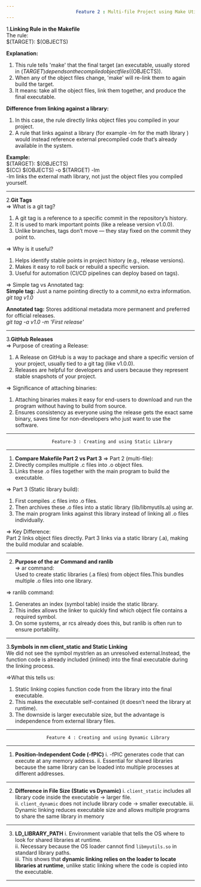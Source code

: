 ```yaml
---
                          Feature 2 : Multi-file Project using Make Utility
---
```


1.**Linking Rule in the Makefile**  
The rule:  
        $(TARGET): $(OBJECTS)  

**Explanation:**  
1. This rule tells 'make' that the final target (an executable, usually stored in $(TARGET) depends on the compiled object files ($(OBJECTS)).  
2. When any of the object files change, 'make' will re-link them to again build the target.  
3. It means: take all the object files, link them together, and produce the final executable.  

**Difference from linking against a library:**   
1. In this case, the rule directly links object files you compiled in your project.  
2. A rule that links against a library (for example -lm for the math library ) would instead reference external precompiled code that’s already available in the system.  

**Example:**  
$(TARGET): $(OBJECTS)  
    $(CC) $(OBJECTS) -o $(TARGET) -lm  
-lm links the external math library, not just the object files you compiled yourself.  

----

2.**Git Tags**  
=> What is a git tag?  
1. A git tag is a reference to a specific commit in the repository’s history.  
2. It is used to mark important points (like a release version v1.0.0).  
3. Unlike branches, tags don’t move — they stay fixed on the commit they point to.  

=> Why is it useful?  
1. Helps identify stable points in project history (e.g., release versions).  
2. Makes it easy to roll back or rebuild a specific version.  
3. Useful for automation (CI/CD pipelines can deploy based on tags).  

=> Simple tag vs Annotated tag:  
**Simple tag:** Just a name pointing directly to a commit,no extra information.  
*git tag v1.0*  

**Annotated tag:** Stores additional metadata  more permanent and preferred for official releases.  
*git tag -a v1.0 -m 'First release'*

---

3.**GitHub Releases**    
=> Purpose of creating a Release:  
1. A Release on GitHub is a way to package and share a specific version of your project, usually tied to a git tag (like v1.0.0).  
2. Releases are helpful for developers and users because they represent stable snapshots of your project.  


=> Significance of attaching binaries:  
1. Attaching binaries makes it easy for end-users to download and run the program without having to build from source.  
2. Ensures consistency as everyone using the release gets the exact same binary, saves time for non-developers who just want to use the software.  
---
                     Feature-3 : Creating and using Static Library                
---
1. **Compare Makefile Part 2 vs Part 3**
=> Part 2 (multi-file):
1. Directly compiles multiple .c files into .o object files.
2. Links these .o files together with the main program to build the executable.

=> Part 3 (Static library build):  
1. First compiles .c files into .o files.
2. Then archives these .o files into a static library (lib/libmyutils.a) using ar.
3. The main program links against this library instead of linking all .o files individually.

=> Key Difference:  
Part 2 links object files directly.
Part 3 links via a static library (.a), making the build modular and scalable.

---
2. **Purpose of the ar Command and ranlib**   
=> ar command:  
Used to create static libraries (.a files) from object files.This bundles multiple .o files into one library.  
 
=> ranlib command:  
1. Generates an index (symbol table) inside the static library.
2. This index allows the linker to quickly find which object file contains a required symbol.
3. On some systems, ar rcs already does this, but ranlib is often run to ensure portability.

---
3.**Symbols in nm client_static and Static Linking**  
We did not see the symbol mystrlen as an unresolved external.Instead, the function code is already included (inlined) into the final executable during the linking process.

=>What this tells us:   
1. Static linking copies function code from the library into the final executable. 
2. This makes the executable self-contained (it doesn’t need the library at runtime).
3. The downside is larger executable size, but the advantage is independence from external library files.

---
                   Feature 4 : Creating and using Dynamic Library
---

1. **Position-Independent Code (-fPIC)**
   i.  -fPIC generates code that can execute at any memory address.
   ii. Essential for shared libraries because the same library can be loaded into multiple processes at different            addresses.  
---

2. **Difference in File Size (Static vs Dynamic)**
   i. `client_static` includes all library code inside the executable → larger file.  
  ii. `client_dynamic` does not include library code → smaller executable.
 iii.  Dynamic linking reduces executable size and allows multiple programs to share the same library in memory

-----

3. **LD_LIBRARY_PATH**
  i. Environment variable that tells the OS where to look for shared libraries at runtime.  
 ii. Necessary because the OS loader cannot find `libmyutils.so` in standard library paths.   
iii. This shows that **dynamic linking relies on the loader to locate libraries at runtime**, unlike static linking       where the code is copied into the executable.  

---



